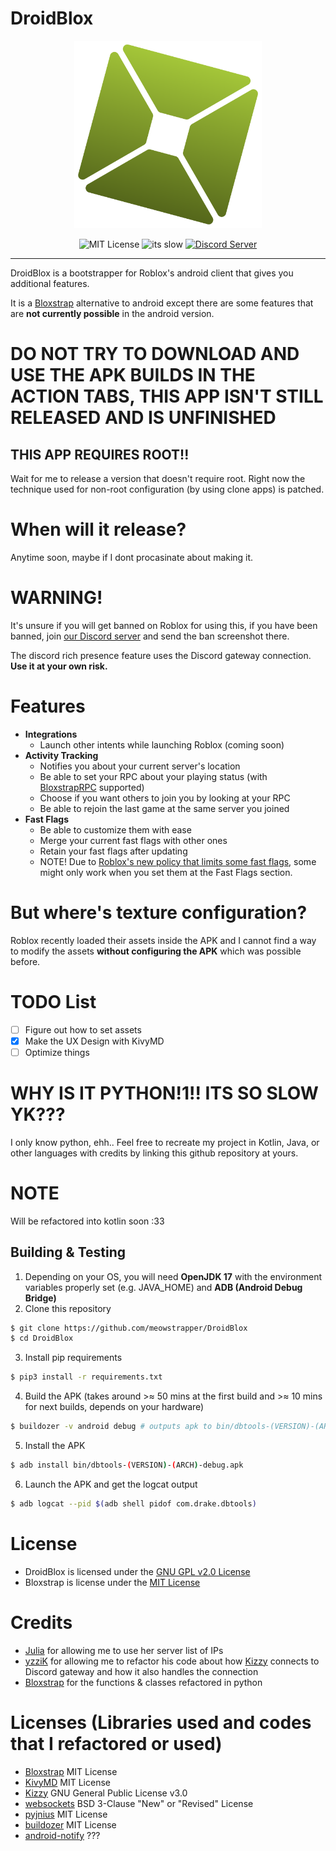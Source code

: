 # DroidBlox
<div align="center">
<img src="assets/icon.png" height=300>

![MIT License](https://img.shields.io/github/license/helloplauz10/DroidBlox?color=47b520)
![its slow](https://img.shields.io/badge/made%20with-slow%20python-47b520)
[![Discord Server](https://img.shields.io/discord/1394308437201911920?color=47b520)](https://discord.gg/kVmH76umHv)
</div>

----

DroidBlox is a bootstrapper for Roblox's android client that gives you additional features.

It is a [Bloxstrap](https://github.com/bloxstraplabs/bloxstrap) alternative to android except there are some features that are **not currently possible** in the android version. 

# DO NOT TRY TO DOWNLOAD AND USE THE APK BUILDS IN THE ACTION TABS, THIS APP ISN'T STILL RELEASED AND IS UNFINISHED

## THIS APP REQUIRES ROOT!!
Wait for me to release a version that doesn't require root. Right now the technique used for non-root configuration (by using clone apps) is patched.

# When will it release?
Anytime soon, maybe if I dont procasinate about making it.

# WARNING!
It's unsure if you will get banned on Roblox for using this, if you have been banned, join [our Discord server](https://discord.gg/zFspvBwH92) and send the ban screenshot there.

The discord rich presence feature uses the Discord gateway connection. **Use it at your own risk.**

# Features
- **Integrations**
    - Launch other intents while launching Roblox (coming soon)
- **Activity Tracking**
    - Notifies you about your current server's location
    - Be able to set your RPC about your playing status (with [BloxstrapRPC](https://github.com/bloxstraplabs/bloxstrap/wiki/Integrating-Bloxstrap-functionality-into-your-game) supported) 
    - Choose if you want others to join you by looking at your RPC
    - Be able to rejoin the last game at the same server you joined
- **Fast Flags**
    - Be able to customize them with ease
    - Merge your current fast flags with other ones
    - Retain your fast flags after updating
    - NOTE! Due to [Roblox's new policy that limits some fast flags](https://devforum.roblox.com/t/allowlist-for-local-client-configuration-via-fast-flags/3966569), some might only work when you set them at the Fast Flags section.

# But where's texture configuration?
Roblox recently loaded their assets inside the APK and I cannot find a way to modify the assets **without configuring the APK** which was possible before.

# TODO List
- [ ] Figure out how to set assets
- [x] Make the UX Design with KivyMD
- [ ] Optimize things

# WHY IS IT PYTHON!1!! ITS SO SLOW YK???
I only know python, ehh.. Feel free to recreate my project in Kotlin, Java, or other languages with credits by linking this github repository at yours.

# NOTE
Will be refactored into kotlin soon :33

## Building & Testing
1. Depending on your OS, you will need **OpenJDK 17** with the environment variables properly set (e.g. JAVA_HOME) and **ADB (Android Debug Bridge)**
2. Clone this repository
```sh
$ git clone https://github.com/meowstrapper/DroidBlox
$ cd DroidBlox
```
3. Install pip requirements
```sh
$ pip3 install -r requirements.txt
```
4. Build the APK (takes around >≈ 50 mins at the first build and >≈ 10 mins for next builds, depends on your hardware)
```sh
$ buildozer -v android debug # outputs apk to bin/dbtools-(VERSION)-(ARCH)-debug.apk
```
5. Install the APK
```sh
$ adb install bin/dbtools-(VERSION)-(ARCH)-debug.apk
```
6. Launch the APK and get the logcat output
```sh
$ adb logcat --pid $(adb shell pidof com.drake.dbtools)
```

# License
- DroidBlox is licensed under the [GNU GPL v2.0 License](https://github.com/meowstrapper/DroidBlox/blob/main/LICENSE)
- Bloxstrap is license under the [MIT License](https://github.com/bloxstraplabs/bloxstrap/blob/main/LICENSE)

# Credits
- [Julia](https://github.com/juliaoverflow) for allowing me to use her server list of IPs
- [yzziK](https://github.com/dead8309) for allowing me to refactor his code about how [Kizzy](https://github.com/dead8309/Kizzy) connects to Discord gateway and how it also handles the connection
- [Bloxstrap](https://github.com/bloxstraplabs/bloxstrap/) for the functions & classes refactored in python

# Licenses (Libraries used and codes that I refactored or used)
- [Bloxstrap](https://github.com/bloxstraplabs/bloxstrap/blob/main/LICENSE) MIT License
- [KivyMD](https://github.com/kivymd/KivyMD/blob/master/LICENSE) MIT License
- [Kizzy](https://github.com/dead8309/Kizzy/blob/master/License) GNU General Public License v3.0
- [websockets](https://github.com/python-websockets/websockets/blob/main/LICENSE) BSD 3-Clause "New" or "Revised" License
- [pyjnius](https://github.com/kivy/pyjnius/blob/master/LICENSE) MIT License
- [buildozer](https://github.com/kivy/buildozer/blob/master/LICENSE) MIT License
- [android-notify](https://github.com/Fector101/android_notify) ???